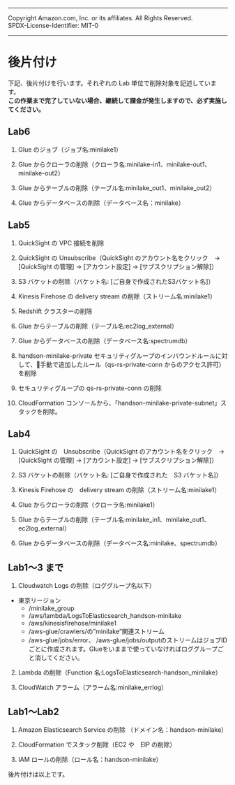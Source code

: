 ------------------------------------------------------------------------------------
Copyright <first-edit-year> Amazon.com, Inc. or its affiliates. All Rights Reserved.  
SPDX-License-Identifier: MIT-0

------------------------------------------------------------------------------------


# 後片付け

下記、後片付けを行います。それぞれの Lab 単位で削除対象を記述しています。    
**この作業まで完了していない場合、継続して課金が発生しますので、必ず実施してください。**

## Lab6

1. Glue のジョブ（ジョブ名:minilake1）  

2. Glue からクローラの削除（クローラ名:minilake-in1、minilake-out1、minilake-out2）  

3. Glue からテーブルの削除（テーブル名:minilake_out1、minilake_out2）  

4. Glue からデータベースの削除（データベース名：minilake）  


## Lab5

1. QuickSight の VPC 接続を削除

2. QuickSight の Unsubscribe（QuickSight のアカウント名をクリック　→ [QuickSight の管理] → [アカウント設定] → [サブスクリプション解除]）

3. S3 バケットの削除（バケット名: [ご自身で作成されたS3バケット名]）

4. Kinesis Firehose の delivery stream の削除（ストリーム名:minilake1）

5. Redshift クラスターの削除

6. Glue からテーブルの削除（テーブル名:ec2log_external）

7. Glue からデータベースの削除（データベース名:spectrumdb）

8. handson-minilake-private セキュリティグループのインバウンドルールに対して、手動で追加したルール（qs-rs-private-conn からのアクセス許可）を削除

9. セキュリティグループの qs-rs-private-conn の削除

10. CloudFormation コンソールから、「handson-minilake-private-subnet」スタックを削除。


## Lab4

 1. QuickSight の　Unsubscribe（QuickSight のアカウント名をクリック　→ [QuickSight の管理] → [アカウント設定] → [サブスクリプション解除]）

 2. S3 バケットの削除（バケット名: [ご自身で作成された　S3 バケット名]）

 3. Kinesis Firehose の　delivery stream の削除（ストリーム名:minilake1）

 4. Glue からクローラの削除（クローラ名:minilake1）

 5. Glue からテーブルの削除（テーブル名:minilake_in1、minilake_out1、ec2log_external）

 6. Glue からデータベースの削除（データベース名:minilake、spectrumdb）


## Lab1〜3 まで

 1. Cloudwatch Logs の削除（ロググループ名以下）  
  - 東京リージョン
      - /minilake_group  
      - /aws/lambda/LogsToElasticsearch_handson-minilake
      - /aws/kinesisfirehose/minilake1
      - /aws-glue/crawlers/の”minilake”関連ストリーム
      - /aws-glue/jobs/error、 /aws-glue/jobs/outputのストリームはジョブIDごとに作成されます。Glueをいままで使っていなければロググループごと消してください。

 2. Lambda の削除（Function 名:LogsToElasticsearch-handson_minilake）

 3. CloudWatch アラーム（アラーム名:minilake_errlog）

## Lab1〜Lab2

 1. Amazon Elasticsearch Service の削除 （ドメイン名：handson-minilake）

 2. CloudFormation でスタック削除（EC2 や　EIP の削除）

 3. IAM ロールの削除（ロール名：handson-minilake）

後片付けは以上です。
